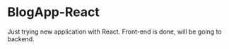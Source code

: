 # BlogApp-React
Just trying new application with React. Front-end is done, will be going to backend.
